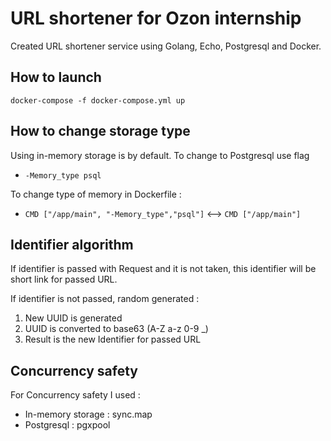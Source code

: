 # URL shortener for Ozon internship

Created URL shortener service using Golang, Echo, Postgresql and Docker.

## How to launch 

```docker-compose -f docker-compose.yml up```

## How to change storage type

Using in-memory storage is by default. To change to Postgresql use flag 
- ```-Memory_type psql ```

To change type of memory in Dockerfile : 
- ```CMD ["/app/main", "-Memory_type","psql"]``` <--> ```CMD ["/app/main"]```


## Identifier algorithm 

If identifier is passed with Request and it is not taken, this identifier will be short link for passed URL.

If identifier is not passed, random generated :

1. New UUID is generated
2. UUID is converted to base63 (A-Z a-z 0-9 _)
3. Result is the new Identifier for passed URL

## Concurrency safety

For Concurrency safety I used :

- In-memory storage : sync.map
- Postgresql : pgxpool



